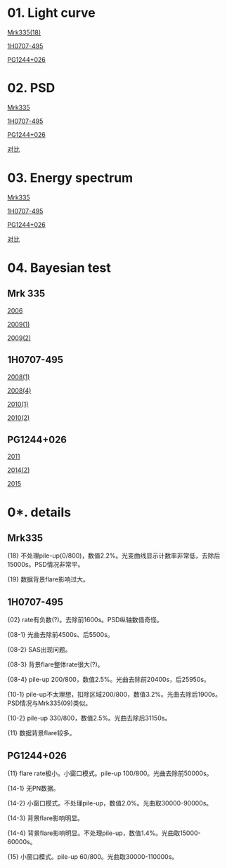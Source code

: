 # 01. Light curve

[Mrk335(18)][9]

[1H0707-495][10]

[PG1244+026][13]


# 02. PSD

[Mrk335][8]

[1H0707-495][11]

[PG1244+026][14]

[对比][19]


# 03. Energy spectrum

[Mrk335][7]

[1H0707-495][12]

[PG1244+026][15]

[对比][20]


# 04. Bayesian test 

## Mrk 335

[2006][1]

[2009(1)][2] 

[2009(2)][3] 


## 1H0707-495

[2008(1)][4]

[2008(4)][21]

[2010(1)][5]

[2010(2)][6]


## PG1244+026

[2011][18]

[2014(2)][16]

[2015][17]




# 0*. details

## Mrk335
  
  {18}   不处理pile-up(0/800)，数值2.2%。光变曲线显示计数率非常低，去除后15000s。PSD情况非常平。
  
  {19}   数据背景flare影响过大。
  

## 1H0707-495
  
  {02}      rate有负数(?)。去除前1600s。PSD纵轴数值奇怪。
  
  {08-1}  光曲去除前4500s、后5500s。
  
  {08-2}  SAS出现问题。
  
  {08-3}  背景flare整体rate很大(?)。
  
  {08-4}  pile-up 200/800，数值2.5%。光曲去除前20400s，后25950s。
  
  {10-1}  pile-up不太理想，扣除区域200/800，数值3.2%。光曲去除后1900s。PSD情况与Mrk335(09)类似。
  
  {10-2}  pile-up 330/800，数值2.5%。光曲去除后31150s。
  
  {11}     数据背景flare较多。

## PG1244+026

  {11}    flare rate极小。小窗口模式。pile-up 100/800。光曲去除前50000s。
  
  {14-1}  无PN数据。
  
  {14-2}  小窗口模式。不处理pile-up，数值2.0%。光曲取30000-90000s。
    
  {14-3}  背景flare影响明显。
  
  {14-4}  背景flare影响明显。不处理pile-up，数值1.4%。光曲取15000-60000s。
  
  {15}    小窗口模式。pile-up 60/800。光曲取30000-110000s。
  



[1]: https://github.com/Ylllllax/Graduation-thesis-work-2019/blob/master/Mrk335/Bayesian%20test%20iminuit%2006.ipynb
[2]: https://github.com/Ylllllax/Graduation-thesis-work-2019/blob/master/Mrk335/Bayesian%20test%20iminuit%20091.ipynb
[3]: https://github.com/Ylllllax/Graduation-thesis-work-2019/blob/master/Mrk335/Bayesian%20test%20iminuit%20092.ipynb
[4]: https://github.com/Ylllllax/Graduation-thesis-work-2019/blob/master/1H0707-495/Bayesian%20test%201H0707-495(08-1).ipynb
[5]: https://github.com/Ylllllax/Graduation-thesis-work-2019/blob/master/1H0707-495/Bayesian%20test%201H0707-495(10-1).ipynb
[6]: https://github.com/Ylllllax/Graduation-thesis-work-2019/blob/master/1H0707-495/Bayesian%20test%201H0707-495(10-2).ipynb
[7]: https://github.com/Ylllllax/Graduation-thesis-work-2019/blob/master/Mrk335/energy%20set.ipynb
[8]: https://github.com/Ylllllax/Graduation-thesis-work-2019/blob/master/Mrk335/PSD%20set%20improved%20(with%20Poisson).ipynb
[9]: https://github.com/Ylllllax/Graduation-thesis-work-2019/blob/master/Mrk335/Light%20curve%20Mrk335(18).ipynb
[10]: https://github.com/Ylllllax/Graduation-thesis-work-2019/blob/master/1H0707-495/Light%20curve%201H0707-495.ipynb
[11]: https://github.com/Ylllllax/Graduation-thesis-work-2019/blob/master/1H0707-495/PSD%201H0707-495.ipynb
[12]: https://github.com/Ylllllax/Graduation-thesis-work-2019/blob/master/1H0707-495/Energy%201H0707-495.ipynb
[13]: https://github.com/Ylllllax/Graduation-thesis-work-2019/blob/master/PG1244%2B026/Light%20curve%20PG1244%2B026.ipynb
[14]: https://github.com/Ylllllax/Graduation-thesis-work-2019/blob/master/PG1244%2B026/PSD%20PG1244%2B026.ipynb
[15]: https://github.com/Ylllllax/Graduation-thesis-work-2019/blob/master/PG1244%2B026/Energy%20PG1244%2B026.ipynb
[16]: https://github.com/Ylllllax/Graduation-thesis-work-2019/blob/master/PG1244%2B026/Bayesian%20test%20PG1244%2B026(14-2).ipynb
[17]: https://github.com/Ylllllax/Graduation-thesis-work-2019/blob/master/PG1244%2B026/Bayesian%20test%20PG1244%2B026(15).ipynb
[18]: https://github.com/Ylllllax/Graduation-thesis-work-2019/blob/master/PG1244%2B026/Bayesian%20test%20PG1244%2B026(11).ipynb
[19]: https://github.com/Ylllllax/Graduation-thesis-work-2019/blob/master/PSD%20sum.ipynb
[20]: https://github.com/Ylllllax/Graduation-thesis-work-2019/blob/master/Energy%20sum.ipynb
[21]: https://github.com/Ylllllax/Graduation-thesis-work-2019/blob/master/1H0707-495/Bayesian%20test%201H0707-495(08-4).ipynb
